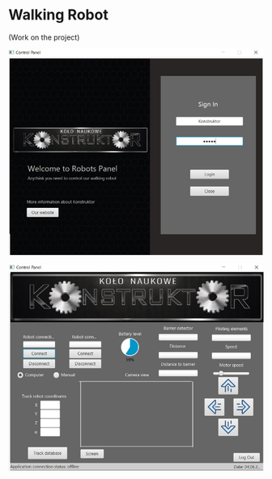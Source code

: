 # Walking Robot

(Work on the project)

![](https://raw.githubusercontent.com/KarDomProg/Walking-Robot/master/src/main/resources/FXML/image/MainWindowRobot.jpg)

![](https://raw.githubusercontent.com/KarDomProg/Walking-Robot/master/src/main/resources/FXML/image/UserWindowRobot.jpg)
